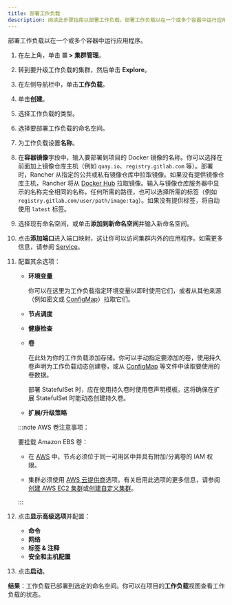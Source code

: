 ```yaml
---
title: 部署工作负载
description: 阅读此步骤指南以部署工作负载。部署工作负载以在一个或多个容器中运行应用程序。
---
```


部署工作负载以在一个或多个容器中运行应用程序。

1. 在左上角，单击 **☰ > 集群管理**。
1. 转到要升级工作负载的集群，然后单击 **Explore**。
1. 在左侧导航栏中，单击**工作负载**。
1. 单击**创建**。
1. 选择工作负载的类型。
1. 选择要部署工作负载的命名空间。
1. 为工作负载设置**名称**。

1. 在**容器镜像**字段中，输入要部署到项目的 Docker 镜像的名称。你可以选择在前面加上镜像仓库主机（例如 `quay.io`、`registry.gitlab.com` 等）。部署时，Rancher 从指定的公共或私有镜像仓库中拉取镜像。如果没有提供镜像仓库主机，Rancher 将从 [Docker Hub](https://hub.docker.com/explore/) 拉取镜像。输入与镜像仓库服务器中显示的名称完全相同的名称，任何所需的路径，也可以选择所需的标签（例如 `registry.gitlab.com/user/path/image:tag`）。如果没有提供标签，将自动使用 `latest` 标签。

1. 选择现有命名空间，或单击**添加到新命名空间**并输入新命名空间。

1. 点击**添加端口**进入端口映射，这让你可以访问集群内外的应用程序。如需更多信息，请参阅 [Service](./workloads-and-pods.md#services)。

1. 配置其余选项：

   - **环境变量**

      你可以在这里为工作负载指定环境变量以即时使用它们，或者从其他来源（例如密文或 [ConfigMap](../configmaps.md)）拉取它们。

   - **节点调度**
   - **健康检查**
   - **卷**

      在此处为你的工作负载添加存储。你可以手动指定要添加的卷，使用持久卷声明为工作负载动态创建卷，或从 [ConfigMap](../configmaps.md) 等文件中读取要使用的卷数据。

      部署 StatefulSet 时，应在使用持久卷时使用卷声明模板。这将确保在扩展 StatefulSet 时能动态创建持久卷。

   - **扩展/升级策略**

   :::note AWS 卷注意事项：

   要挂载 Amazon EBS 卷：

   - 在 [AWS](https://aws.amazon.com/) 中，节点必须位于同一可用区中并具有附加/分离卷的 IAM 权限。

   - 集群必须使用 [AWS 云提供商](https://kubernetes.io/docs/concepts/cluster-administration/cloud-providers/#aws)选项。有关启用此选项的更多信息，请参阅[创建 AWS EC2 集群](../../launch-kubernetes-with-rancher/use-new-nodes-in-an-infra-provider/create-an-amazon-ec2-cluster.md)或[创建自定义集群](../../../../reference-guides/cluster-configuration/rancher-server-configuration/use-existing-nodes/use-existing-nodes.md)。

   :::

1. 点击**显示高级选项**并配置：

   - **命令**
   - **网络**
   - **标签 & 注释**
   - **安全和主机配置**

1. 点击**启动**。

**结果**：工作负载已部署到选定的命名空间。你可以在项目的**工作负载**视图查看工作负载的状态。
